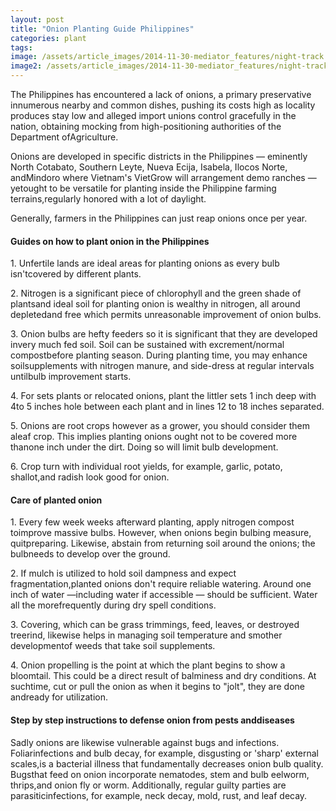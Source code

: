 ```yaml
---
layout: post
title: "Onion Planting Guide Philippines"
categories: plant
tags:
image: /assets/article_images/2014-11-30-mediator_features/night-track.JPG
image2: /assets/article_images/2014-11-30-mediator_features/night-track-mobile.JPG
---
```


<p>The Philippines has encountered a lack of onions, a primary preservative innumerous nearby and common dishes, pushing
    its costs high as locality produces stay low and alleged import unions control gracefully in the nation, obtaining
    mocking from high-positioning authorities of the Department ofAgriculture.</p>
<p> Onions are developed in specific districts in the Philippines — eminently North Cotabato, Southern Leyte, Nueva
    Ecija, Isabela, Ilocos Norte, andMindoro where Vietnam's VietGrow will arrangement demo ranches — yetought to be
    versatile for planting inside the Philippine farming terrains,regularly honored with a lot of daylight.</p>
<p>Generally, farmers in the Philippines can just reap onions once per year.</p>

<h4>Guides on how to plant onion in the Philippines</h4>
<p>1. Unfertile lands are ideal areas for planting onions as every bulb isn'tcovered by different plants.</p>
<p>2. Nitrogen is a significant piece of chlorophyll and the green shade of plantsand ideal soil for planting onion is
    wealthy in nitrogen, all around depletedand free which permits unreasonable improvement of onion bulbs.</p>
<p>3. Onion bulbs are hefty feeders so it is significant that they are developed invery much fed soil. Soil can be
    sustained with excrement/normal compostbefore planting season. During planting time, you may enhance soilsupplements
    with nitrogen manure, and side-dress at regular intervals untilbulb improvement starts. </p>
<p>4. For sets plants or relocated onions, plant the littler sets 1 inch deep with 4to 5 inches hole between each plant
    and in lines 12 to 18 inches separated.</p>
<p>5. Onions are root crops however as a grower, you should consider them aleaf crop. This implies planting onions ought
    not to be covered more thanone inch under the dirt. Doing so will limit bulb development. </p>
<p>6. Crop turn with individual root yields, for example, garlic, potato, shallot,and radish look good for onion. </p>

<h4>Care of planted onion</h4>
<p>1. Every few week weeks afterward planting, apply nitrogen compost toimprove massive bulbs. However, when onions
    begin bulbing measure, quitpreparing. Likewise, abstain from returning soil around the onions; the bulbneeds to
    develop over the ground. </p>
<p>2. If mulch is utilized to hold soil dampness and expect fragmentation,planted onions don't require reliable
    watering. Around one inch of water —including water if accessible — should be sufficient. Water all the
    morefrequently during dry spell conditions.</p>
<p>3. Covering, which can be grass trimmings, feed, leaves, or destroyed treerind, likewise helps in managing soil
    temperature and smother developmentof weeds that take soil supplements.</p>
<p>4. Onion propelling is the point at which the plant begins to show a bloomtail. This could be a direct result of
    balminess and dry conditions. At suchtime, cut or pull the onion as when it begins to "jolt", they are done andready
    for utilization.</p>

<h4>Step by step instructions to defense onion from pests anddiseases</h4>
<p>Sadly onions are likewise vulnerable against bugs and infections. Foliarinfections and bulb decay, for example,
    disgusting or 'sharp' external scales,is a bacterial illness that fundamentally decreases onion bulb quality.
    Bugsthat feed on onion incorporate nematodes, stem and bulb eelworm, thrips,and onion fly or worm. Additionally,
    regular guilty parties are parasiticinfections, for example, neck decay, mold, rust, and leaf decay.</p>